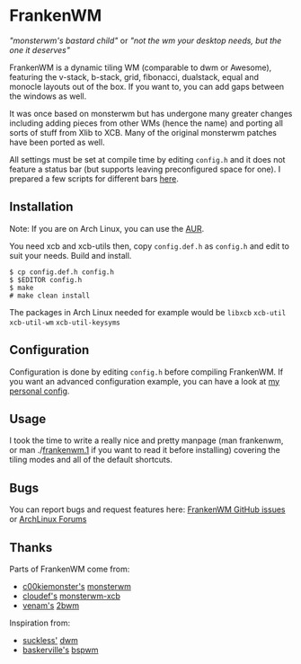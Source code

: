 FrankenWM
=========

*"monsterwm's bastard child"* or *"not the wm your desktop needs, but the one
it deserves"*

FrankenWM is a dynamic tiling WM (comparable to dwm or Awesome), featuring the
v-stack, b-stack, grid, fibonacci, dualstack, equal and monocle layouts out of
the box. If you want to, you can add gaps between the windows as well.

It was once based on monsterwm but has undergone many greater changes including
adding pieces from other WMs (hence the name) and porting all sorts of stuff
from Xlib to XCB. Many of the original monsterwm patches have been ported as
well.

All settings must be set at compile time by editing `config.h` and it does not
feature a status bar (but supports leaving preconfigured space for one). I
prepared a few scripts for different bars [here][sb].

  [sb]: https://gist.github.com/sulami/d6a53179d6d7479e0709

Installation
------------

Note: If you are on Arch Linux, you can use the [AUR](aur).

You need xcb and xcb-utils then, copy `config.def.h` as `config.h` and edit to
suit your needs.  Build and install.

    $ cp config.def.h config.h
    $ $EDITOR config.h
    $ make
    # make clean install

The packages in Arch Linux needed for example would be
`libxcb` `xcb-util` `xcb-util-wm` `xcb-util-keysyms`

  [aur]: https://aur.archlinux.org/packages/frankenwm-git/

Configuration
-------------

Configuration is done by editing `config.h` before compiling FrankenWM. If you
want an advanced configuration example, you can have a look at [my personal
config][config].

  [config]: https://github.com/sulami/dotfiles/blob/master/configs/frankenwm.config.h

Usage
-----

I took the time to write a really nice and pretty manpage (man frankenwm, or
man ./[frankenwm.1][man] if you want to read it before installing) covering the
tiling modes and all of the default shortcuts.

  [man]: https://github.com/sulami/frankenwm/blob/master/frankenwm.1

Bugs
----

You can report bugs and request features here: [FrankenWM GitHub issues][gh] or
[ArchLinux Forums][af]

   [gh]: https://github.com/sulami/FrankenWM/issues
   [af]: https://bbs.archlinux.org/viewtopic.php?pid=1470320

Thanks
------

Parts of FrankenWM come from:

 * [c00kiemonster's][cookiemonster] [monsterwm][monsterwm]
 * [cloudef's][cloudef] [monsterwm-xcb][monsterwm-xcb]
 * [venam's][venam] [2bwm][twobwm]


Inspiration from:

 * [suckless'][suckless] [dwm][dwm]
 * [baskerville's][baskerville] [bspwm][bspwm]


  [cookiemonster]: https://github.com/c00kiemon5ter
  [monsterwm]: https://github.com/c00kiemon5ter/monsterwm
  [cloudef]: https://github.com/cloudef
  [monsterwm-xcb]: https://github.com/cloudef/monsterwm-xcb
  [venam]: https://github.com/venam
  [twobwm]: https://github.com/venam/2bwm

  [suckless]: http://suckless.org/
  [dwm]:  http://dwm.suckless.org/
  [baskerville]: https://github.com/baskerville
  [bspwm]: https://github.com/baskerville/bspwm

